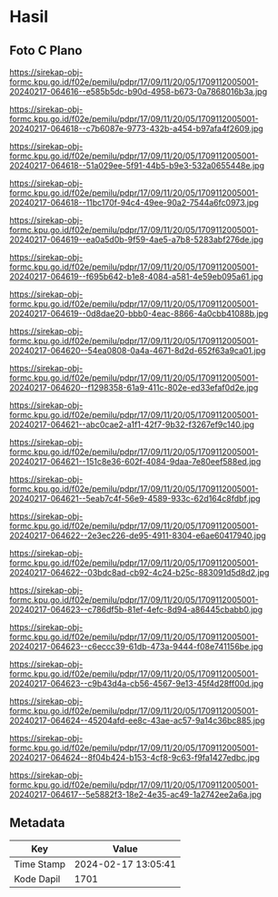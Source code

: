 # Hasil

## Foto C Plano

https://sirekap-obj-formc.kpu.go.id/f02e/pemilu/pdpr/17/09/11/20/05/1709112005001-20240217-064616--e585b5dc-b90d-4958-b673-0a7868016b3a.jpg

https://sirekap-obj-formc.kpu.go.id/f02e/pemilu/pdpr/17/09/11/20/05/1709112005001-20240217-064618--c7b6087e-9773-432b-a454-b97afa4f2609.jpg

https://sirekap-obj-formc.kpu.go.id/f02e/pemilu/pdpr/17/09/11/20/05/1709112005001-20240217-064618--51a029ee-5f91-44b5-b9e3-532a0655448e.jpg

https://sirekap-obj-formc.kpu.go.id/f02e/pemilu/pdpr/17/09/11/20/05/1709112005001-20240217-064618--11bc170f-94c4-49ee-90a2-7544a6fc0973.jpg

https://sirekap-obj-formc.kpu.go.id/f02e/pemilu/pdpr/17/09/11/20/05/1709112005001-20240217-064619--ea0a5d0b-9f59-4ae5-a7b8-5283abf276de.jpg

https://sirekap-obj-formc.kpu.go.id/f02e/pemilu/pdpr/17/09/11/20/05/1709112005001-20240217-064619--f695b642-b1e8-4084-a581-4e59eb095a61.jpg

https://sirekap-obj-formc.kpu.go.id/f02e/pemilu/pdpr/17/09/11/20/05/1709112005001-20240217-064619--0d8dae20-bbb0-4eac-8866-4a0cbb41088b.jpg

https://sirekap-obj-formc.kpu.go.id/f02e/pemilu/pdpr/17/09/11/20/05/1709112005001-20240217-064620--54ea0808-0a4a-4671-8d2d-652f63a9ca01.jpg

https://sirekap-obj-formc.kpu.go.id/f02e/pemilu/pdpr/17/09/11/20/05/1709112005001-20240217-064620--f1298358-61a9-411c-802e-ed33efaf0d2e.jpg

https://sirekap-obj-formc.kpu.go.id/f02e/pemilu/pdpr/17/09/11/20/05/1709112005001-20240217-064621--abc0cae2-a1f1-42f7-9b32-f3267ef9c140.jpg

https://sirekap-obj-formc.kpu.go.id/f02e/pemilu/pdpr/17/09/11/20/05/1709112005001-20240217-064621--151c8e36-602f-4084-9daa-7e80eef588ed.jpg

https://sirekap-obj-formc.kpu.go.id/f02e/pemilu/pdpr/17/09/11/20/05/1709112005001-20240217-064621--5eab7c4f-56e9-4589-933c-62d164c8fdbf.jpg

https://sirekap-obj-formc.kpu.go.id/f02e/pemilu/pdpr/17/09/11/20/05/1709112005001-20240217-064622--2e3ec226-de95-4911-8304-e6ae60417940.jpg

https://sirekap-obj-formc.kpu.go.id/f02e/pemilu/pdpr/17/09/11/20/05/1709112005001-20240217-064622--03bdc8ad-cb92-4c24-b25c-883091d5d8d2.jpg

https://sirekap-obj-formc.kpu.go.id/f02e/pemilu/pdpr/17/09/11/20/05/1709112005001-20240217-064623--c786df5b-81ef-4efc-8d94-a86445cbabb0.jpg

https://sirekap-obj-formc.kpu.go.id/f02e/pemilu/pdpr/17/09/11/20/05/1709112005001-20240217-064623--c6eccc39-61db-473a-9444-f08e741156be.jpg

https://sirekap-obj-formc.kpu.go.id/f02e/pemilu/pdpr/17/09/11/20/05/1709112005001-20240217-064623--c9b43d4a-cb56-4567-9e13-45f4d28ff00d.jpg

https://sirekap-obj-formc.kpu.go.id/f02e/pemilu/pdpr/17/09/11/20/05/1709112005001-20240217-064624--45204afd-ee8c-43ae-ac57-9a14c36bc885.jpg

https://sirekap-obj-formc.kpu.go.id/f02e/pemilu/pdpr/17/09/11/20/05/1709112005001-20240217-064624--8f04b424-b153-4cf8-9c63-f9fa1427edbc.jpg

https://sirekap-obj-formc.kpu.go.id/f02e/pemilu/pdpr/17/09/11/20/05/1709112005001-20240217-064617--5e5882f3-18e2-4e35-ac49-1a2742ee2a6a.jpg


## Metadata

| Key        | Value               |
| ---------- | ------------------- |
| Time Stamp | 2024-02-17 13:05:41 |
| Kode Dapil | 1701                |



